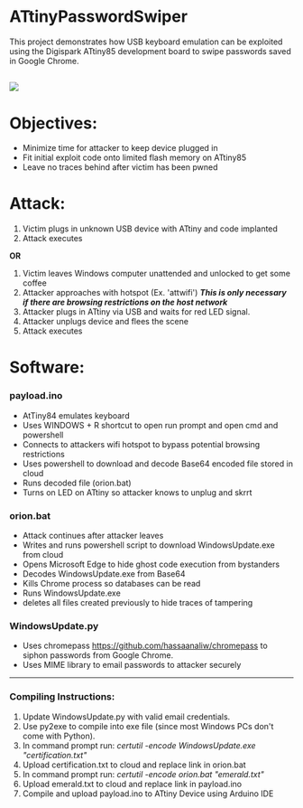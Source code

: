# ATtinyPasswordSwiper

 This project demonstrates how USB keyboard emulation can be exploited using the Digispark ATtiny85 development board to swipe passwords saved in Google Chrome.
 
![](https://cdn.instructables.com/FKP/MAA2/HH2VJNW1/FKPMAA2HH2VJNW1.SMALL.jpg)
 ------
# Objectives: 
 * Minimize time for attacker to keep device plugged in
 * Fit initial exploit code onto limited flash memory on ATtiny85
 * Leave no traces behind after victim has been pwned
# Attack:
1. Victim plugs in unknown USB device with ATtiny and code implanted
2. Attack executes

**OR**

1. Victim leaves Windows computer unattended and unlocked to get some coffee
2. Attacker approaches with hotspot (Ex. 'attwifi') ***This is only necessary if there are browsing restrictions on the host network***
3. Attacker plugs in ATtiny via USB and waits for red LED signal.
4. Attacker unplugs device and flees the scene
5. Attack executes
# Software:
 
### payload.ino
* AtTiny84 emulates keyboard
* Uses WINDOWS + R shortcut to open run prompt and open cmd and powershell
* Connects to attackers wifi hotspot to bypass potential browsing restrictions
* Uses powershell to download and decode Base64 encoded file stored in cloud
* Runs decoded file (orion.bat)
* Turns on LED on ATtiny so attacker knows to unplug and skrrt

### orion.bat
* Attack continues after attacker leaves
* Writes and runs powershell script to download WindowsUpdate.exe from cloud
* Opens Microsoft Edge to hide ghost code execution from bystanders
* Decodes WindowsUpdate.exe from Base64
* Kills Chrome process so databases can be read
* Runs WindowsUpdate.exe
* deletes all files created previously to hide traces of tampering

### WindowsUpdate.py
* Uses chromepass https://github.com/hassaanaliw/chromepass to siphon passwords from Google Chrome. 
* Uses MIME library to email passwords to attacker securely

 

 
 
 
------
 
 ### Compiling Instructions:
 1. Update WindowsUpdate.py with valid email credentials.
 2. Use py2exe to compile into exe file (since most Windows PCs don't come with Python).
 3. In command prompt run: *certutil -encode WindowsUpdate.exe "certification.txt"*
 4. Upload certification.txt to cloud and replace link in orion.bat
 5. In command prompt run: *certutil -encode orion.bat "emerald.txt"*
 6. Upload emerald.txt to cloud and replace link in payload.ino
 7. Compile and upload payload.ino to ATtiny Device using Arduino IDE
 
